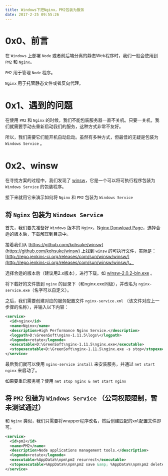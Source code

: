 ```yaml
---
title: Windows下把Nginx，PM2包装为服务
date: 2017-2-25 09:55:26
---
```


# 0x0、前言

在 `Windows` 上部署 `Node` 或者前后端分离的静态Web程序时，我们一般会使用到 `PM2` 和 `Nginx`。

`PM2` 用于管理 `Node` 程序。

`Nginx` 用于托管静态文件或者反向代理。

# 0x1、遇到的问题

在使用 `PM2` 和 `Nginx` 的时候，我们不能包装服务器一直不关机。只要一关机，我们就需要手动去重新启动我们的服务，这种方式非常不友好。

所以，我们需要它们能开机自动启动。虽然有多种方式，但最佳的无疑是包装为 `Windows Service` 。

# 0x2、winsw

在寻找方案的过程中，我们发现了 [winsw](https://github.com/kohsuke/winsw)，它是一个可以将可执行程序包装为 `Windows Service` 的包装程序。

接下来就用它来演示如何将 `Nginx` 和 `PM2` 包装为 `Windows Service`

## 将 `Nginx` 包装为 `Windows Service`

首先，我们要先准备好 `Windows` 版本的 `Nginx`，[Nginx Donwload Page](http://nginx.org/en/download.html)，选择合适的版本后，下载解压到目录中。

接着我们从 [https://github.com/kohsuke/winsw](https://github.com/kohsuke/winsw) 上找到 `winsw` 的可执行文件，实际是：[http://repo.jenkins-ci.org/releases/com/sun/winsw/winsw/](http://repo.jenkins-ci.org/releases/com/sun/winsw/winsw/)。

选择合适的版本后（建议用2.x版本），进行下载。如 [winsw-2.0.2-bin.exe](http://repo.jenkins-ci.org/releases/com/sun/winsw/winsw/2.0.2/winsw-2.0.2-bin.exe) 。

将下载好的文件放到 `nginx` 的目录下（和nginx.exe同级），并改名为 `nginx-service.exe`（名字可以自定义）。

之后，我们需要创建对应的服务配置文件 `nginx-service.xml` （该文件对应上一步骤的名称），并输入以下内容：

```xml
<service>
  <id>nginx</id>
  <name>Nginx</name>
  <description>High Performance Nginx Service.</description>
  <logpath>D:\GreenSoft\nginx-1.11.5\logs\</logpath>
  <logmode>rotate</logmode>
  <executable>D:\GreenSoft\nginx-1.11.5\nginx.exe</executable>
  <stopexecutable>D:\GreenSoft\nginx-1.11.5\nginx.exe -s stop</stopexecutable>
</service>
```

最后我们就可以使用 `nginx-service install` 来安装服务，并通过 `net start nginx` 来启动了。

如果要重启服务呢？使用 `net stop nginx & net start nginx`

## 将 `PM2` 包装为 `Windows Service` （公司权限限制，暂未测试通过）

和 `Nginx` 类似，我们只需要将wrapper程序改名，然后创建匹配的`xml`配置文件即可。

```xml
<service>
  <id>pm2</id>
  <name>PM2</name>
  <description>Node applications management tools.</description>
  <logmode>rotate</logmode>
  <executable>%AppData%\npm\pm2 resurrect</executable>
  <stopexecutable>%AppData%\npm\pm2 save &amp; %AppData%\npm\pm2 delete all</stopexecutable>
</service>
```